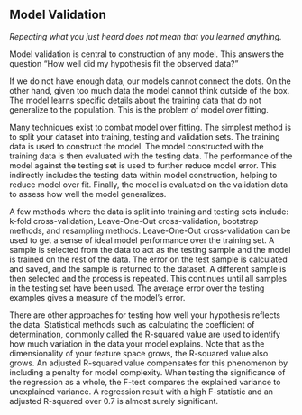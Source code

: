 ## Model Validation
*Repeating what you just heard does not mean that you learned anything.*

Model validation is central to construction of any model. This answers the question “How well did my hypothesis fit the observed data?”

If we do not have enough data, our models cannot connect the dots. On the other hand, given too much data the model cannot think outside of the box. The model learns specific details about the training data that do not generalize to the population. This is the problem of model over fitting. 

Many techniques exist to combat model over fitting. The simplest method is to split your dataset into training, testing and validation sets. The training data is used to construct the model. The model constructed with the training data is then evaluated with the testing data. The performance of the model against the testing set is used to further reduce model error. This indirectly includes the testing data within model construction, helping to reduce model over fit. Finally, the model is evaluated on the validation data to assess how well the model generalizes.

A few methods where the data is split into training and testing sets include: k-fold cross-validation, Leave-One-Out cross-validation, bootstrap methods, and resampling methods. Leave-One-Out cross-validation can be used to get a sense of ideal model performance over the training set. A sample is selected from the data to act as the testing sample and the model is trained on the rest of the data. The error on the test sample is calculated and saved, and the sample is returned to the dataset. A different sample is then selected and the process is repeated. This continues until all samples in the testing set have been used. The average error over the testing examples gives a measure of the model’s error.

There are other approaches for testing how well your hypothesis reflects the data. Statistical methods such as calculating the coefficient of determination, commonly called the R-squared value are used to identify how much variation in the data your model explains. Note that as the dimensionality of your feature space grows, the R-squared value also grows. An adjusted R-squared value compensates for this phenomenon by including a penalty for model complexity. When testing the significance of the regression as a whole, the F-test compares the explained variance to unexplained variance. A regression result with a high F-statistic and an adjusted R-squared over 0.7 is almost surely significant.
